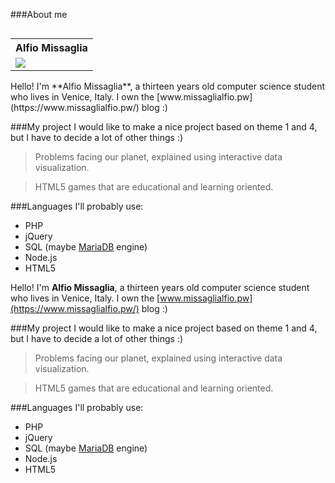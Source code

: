 ###About me
<table style="float:left">
  <tr>
    <th>Alfio Missaglia</th>
  </tr>
  <tr>
    <td><img src="https://avatars3.githubusercontent.com/u/7951738?v=3&u=9d1da16a4974b80e82fcc441e45e6c9b19727d00&s=140"></td>
  </tr>
</table>

<p>Hello! I'm **Alfio Missaglia**, a  thirteen years old computer science student who lives in Venice, Italy.
I own the [www.missaglialfio.pw](https://www.missaglialfio.pw/) blog :)</p>

###My project
I would like to make a nice project based on theme 1 and 4, but I have to decide a lot of other things :)
>Problems facing our planet, explained using interactive data visualization.

>HTML5 games that are educational and learning oriented.

###Languages
I'll probably use:
* PHP
* jQuery
* SQL (maybe [MariaDB](https://mariadb.org/) engine)
* Node.js
* HTML5

Hello! I'm **Alfio Missaglia**, a  thirteen years old computer science student who lives in Venice, Italy.
I own the [www.missaglialfio.pw](https://www.missaglialfio.pw/) blog :)

###My project
I would like to make a nice project based on theme 1 and 4, but I have to decide a lot of other things :)
>Problems facing our planet, explained using interactive data visualization.

>HTML5 games that are educational and learning oriented.

###Languages
I'll probably use:
* PHP
* jQuery
* SQL (maybe [MariaDB](https://mariadb.org/) engine)
* Node.js
* HTML5
